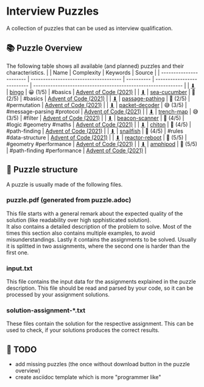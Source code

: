# Interview Puzzles
A collection of puzzles that can be used as interview qualification.

## 📚 Puzzle Overview
The following table shows all available (and planned) puzzles and their characteristics.
|                         | Name                                  | Complexity | Keywords                   | Source                                                        |
| ----------------------- | ------------------------------------- | ---------- | -------------------------- | ------------------------------------------------------------- |
| [⬇][dl-bingo]           | [bingo][pz-bingo]                     | 😀 (1/5)    | #basics                    | [Advent of Code (2021)](https://adventofcode.com/2021/day/4)  |
| [⬇][dl-sea-cucumber]    | [sea-cucumber][pz-sea-cucumber]       | 🤔 (2/5)    | #basics                    | [Advent of Code (2021)](https://adventofcode.com/2021/day/25) |
| [⬇][dl-passage-pathing] | [passage-pathing][pz-passage-pathing] | 🤔 (2/5)    | #permutation               | [Advent of Code (2021)](https://adventofcode.com/2021/day/12) |
| [⬇][dl-packet-decoder]  | [packet-decoder][pz-packet-decoder]   | 😅 (3/5)    | #message-parsing #protocol | [Advent of Code (2021)](https://adventofcode.com/2021/day/16) |
| [⬇][dl-trench-map]      | [trench-map][pz-trench-map]           | 😅 (3/5)    | #filter                    | [Advent of Code (2021)](https://adventofcode.com/2021/day/20) |
| [⬇][dl-beacon-scanner]  | [beacon-scanner][pz-beacon-scanner]   | 🤪 (4/5)    | #logic #geometry #maths    | [Advent of Code (2021)](https://adventofcode.com/2021/day/19) |
| [⬇][dl-chiton]          | [chiton][pz-chiton]                   | 🤪 (4/5)    | #path-finding              | [Advent of Code (2021)](https://adventofcode.com/2021/day/15) |
| [⬇][dl-snailfish]       | [snailfish][pz-snailfish]             | 🤪 (4/5)    | #rules #data-structure     | [Advent of Code (2021)](https://adventofcode.com/2021/day/18) |
| [⬇][dl-reactor-reboot]  | [reactor-reboot][pz-reactor-reboot]   | 🤯 (5/5)    | #geometry #performance     | [Advent of Code (2021)](https://adventofcode.com/2021/day/22) |
| [⬇][dl-amphipod]        | [amphipod][pz-amphipod]               | 🤯 (5/5)    | #path-finding #performance | [Advent of Code (2021)](https://adventofcode.com/2021/day/23) |
<!--
|                         | [lantern-fish][pz-lantern-fish]       | 🤔 (2/5)    | #basics #rule-sets         | [Advent of Code (2021)](https://adventofcode.com/2021/day/6)  |
|                         | [syntax-scoring][pz-syntax-scoring]   | 🤔 (2/5)    | #compiler                  | [Advent of Code (2021)](https://adventofcode.com/2021/day/10) |
|                         | [dirac-dice][pz-dirac-dice]           | 🤪 (4/5)    | #performance               | [Advent of Code (2021)](https://adventofcode.com/2021/day/21) |
|                         | [trick-shot][pz-trick-shot]           | 🤪 (4/5)    | #maths                     | [Advent of Code (2021)](https://adventofcode.com/2021/day/17) |
-->

## 🧩 Puzzle structure
A puzzle is usually made of the following files.

### puzzle.pdf (generated from puzzle.adoc)
This file starts with a general remark about the expected quality of the solution (like readability over high spphisticated solution).  
It also contains a detailed description of the problem to solve. Most of the times this section also contains multiple examples, to avoid misunderstandings.
Lastly it contains the assignments to be solved. Usually it is splitted in two assignments, where the second one is harder than the first one.

### input.txt
This file contains the input data for the assignments explained in the puzzle description. This file should be read and parsed by your code, so it can be processed by your assignment solutions.

### solution-assignment-*.txt
These files contain the solution for the respective assignment. This can be used to check, if your solutions produces the correct results.

## 🚧 TODO
- add missing puzzles (the once without download button in the puzzle overview)
- create asciidoc template which is more "programmer like"

[pz-bingo]: /bingo/puzzle.adoc
[pz-sea-cucumber]: /sea-cucumber/puzzle.adoc
[pz-passage-pathing]: /passage-pathing/puzzle.adoc
[pz-packet-decoder]: /packet-decoder/puzzle.adoc
[pz-trench-map]: /trench-map/puzzle.adoc
[pz-beacon-scanner]: /beacon-scanner/puzzle.adoc
[pz-chiton]: /chiton/puzzle.adoc
[pz-snailfish]: /snailfish/puzzle.adoc
[pz-reactor-reboot]: /reactor-reboot/puzzle.adoc
[pz-amphipod]: /amphipod/puzzle.adoc

[dl-amphipod]: https://github.com/ISchwarz23/interview-puzzles/releases/download/latest/amphipod.zip
[dl-beacon-scanner]: https://github.com/ISchwarz23/interview-puzzles/releases/download/latest/beacon-scanner.zip
[dl-bingo]: https://github.com/ISchwarz23/interview-puzzles/releases/download/latest/bingo.zip
[dl-chiton]: https://github.com/ISchwarz23/interview-puzzles/releases/download/latest/chiton.zip
[dl-packet-decoder]: https://github.com/ISchwarz23/interview-puzzles/releases/download/latest/packet-decoder.zip
[dl-passage-pathing]: https://github.com/ISchwarz23/interview-puzzles/releases/download/latest/passage-pathing.zip
[dl-reactor-reboot]: https://github.com/ISchwarz23/interview-puzzles/releases/download/latest/reactor-reboot.zip
[dl-sea-cucumber]: https://github.com/ISchwarz23/interview-puzzles/releases/download/latest/sea-cucumer.zip
[dl-snailfish]: https://github.com/ISchwarz23/interview-puzzles/releases/download/latest/snailfish.zip
[dl-trench-map]: https://github.com/ISchwarz23/interview-puzzles/releases/download/latest/trench-map.zip
